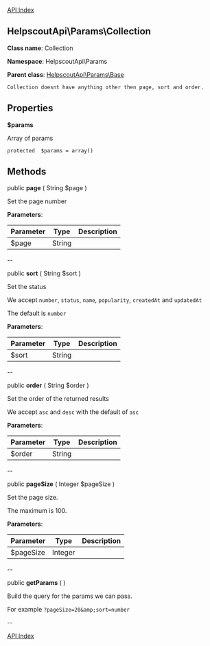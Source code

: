 [API Index](ApiIndex.md)


HelpscoutApi\Params\Collection
---------------


**Class name**: Collection

**Namespace**: HelpscoutApi\Params


**Parent class**: [HelpscoutApi\Params\Base](HelpscoutApi-Params-Base.md)





    Collection doesnt have anything other then page, sort and order.

    





Properties
----------


**$params**

Array of params



    protected  $params = array()






Methods
-------


public **page** ( String $page )


Set the page number








**Parameters**:

| Parameter | Type | Description |
|-----------|------|-------------|
| $page | String |  |

--

public **sort** ( String $sort )


Set the status

We accept `number`, `status`, `name`, `popularity`, `createdAt`
and `updatedAt`

The default is `number`






**Parameters**:

| Parameter | Type | Description |
|-----------|------|-------------|
| $sort | String |  |

--

public **order** ( String $order )


Set the order of the returned results

We accept `asc` and `desc` with the default of `asc`






**Parameters**:

| Parameter | Type | Description |
|-----------|------|-------------|
| $order | String |  |

--

public **pageSize** ( Integer $pageSize )


Set the page size.

The maximum is 100.






**Parameters**:

| Parameter | Type | Description |
|-----------|------|-------------|
| $pageSize | Integer |  |

--

public **getParams** (  )


Build the query for the params we can pass.

For example `?pageSize=20&amp;sort=number`






--

[API Index](ApiIndex.md)
